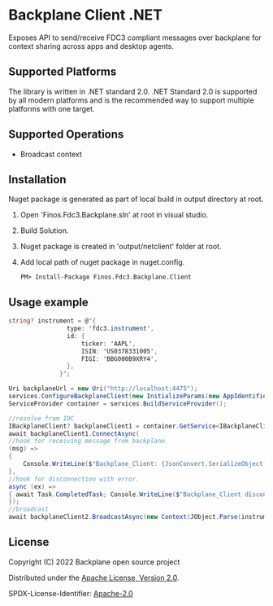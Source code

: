 # Backplane Client .NET

Exposes API to send/receive FDC3 compliant messages over backplane for context sharing across apps and desktop agents.

## Supported Platforms

The library is written in .NET standard 2.0.
.NET Standard 2.0 is supported by all modern platforms and is the recommended way to support multiple platforms with one target.

## Supported Operations

- Broadcast context

## Installation

Nuget package is generated as part of local build in output directory at root.

1.  Open 'Finos.Fdc3.Backplane.sln' at root in visual studio.
2.  Build Solution.
3.  Nuget package is created in 'output/netclient' folder at root.
4.  Add local path of nuget package in nuget.config.

        PM> Install-Package Finos.Fdc3.Backplane.Client

## Usage example

```C#
string? instrument = @"{
                type: 'fdc3.instrument',
                id: {
                    ticker: 'AAPL',
                    ISIN: 'US0378331005',
                    FIGI: 'BBG000B9XRY4',
                },
              }";

Uri backplaneUrl = new Uri("http://localhost:4475");
services.ConfigureBackplaneClient(new InitializeParams(new AppIdentifier() { AppId = "Backplane_Client" }), () => backplaneUrl);
ServiceProvider container = services.BuildServiceProvider();

//resolve from IOC
IBackplaneClient? backplaneClient1 = container.GetService<IBackplaneClient>();
await backplaneClient1.ConnectAsync(
//hook for receiving message from backplane
(msg) =>
{
    Console.WriteLine($"Backplane_Client: {JsonConvert.SerializeObject(msg)}{Environment.NewLine}");
},
//hook for disconnection with error.
async (ex) =>
{ await Task.CompletedTask; Console.WriteLine($"Backplane_Client disconnected. {ex}");
});
//broadcast
await backplaneClient2.BroadcastAsync(new Context(JObject.Parse(instrument)), "channel1");
```

## License

Copyright (C) 2022 Backplane open source project

Distributed under the [Apache License, Version 2.0](http://www.apache.org/licenses/LICENSE-2.0).

SPDX-License-Identifier: [Apache-2.0](https://spdx.org/licenses/Apache-2.0)
